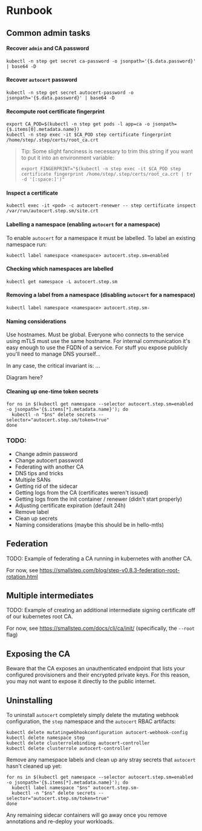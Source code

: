 # Runbook

## Common admin tasks

#### Recover `admin` and CA password

```
kubectl -n step get secret ca-password -o jsonpath='{$.data.password}' | base64 -D
```

#### Recover `autocert` password

```
kubectl -n step get secret autocert-password -o jsonpath='{$.data.password}' | base64 -D
```

#### Recompute root certificate fingerprint

```
export CA_POD=$(kubectl -n step get pods -l app=ca -o jsonpath={$.items[0].metadata.name})
kubectl -n step exec -it $CA_POD step certificate fingerprint /home/step/.step/certs/root_ca.crt
```

> Tip: Some slight fanciness is necessary to trim this string if you want to put it into an environment variable:
>
> ```
> export FINGERPRINT="$(kubectl -n step exec -it $CA_POD step certificate fingerprint /home/step/.step/certs/root_ca.crt | tr -d '[:space:]')"
> ```

#### Inspect a certificate

```
kubectl exec -it <pod> -c autocert-renewer -- step certificate inspect /var/run/autocert.step.sm/site.crt
```

#### Labelling a namespace (enabling `autocert` for a namespace)

To enable `autocert` for a namespace it must be labelled. To label an existing namespace run:

```
kubectl label namespace <namespace> autocert.step.sm=enabled
```

#### Checking which namespaces are labelled

```
kubectl get namespace -L autocert.step.sm
```

#### Removing a label from a namespace (disabling `autocert` for a namespace)

```
kubectl label namespace <namespace> autocert.step.sm-
```

#### Naming considerations

Use hostnames. Must be global. Everyone who connects to the service using mTLS must use the same hostname. For internal communication it's easy enough to use the FQDN of a service. For stuff you expose publicly you'll need to manage DNS yourself...

In any case, the critical invariant is: ...

Diagram here?

#### Cleaning up one-time token secrets

```
for ns in $(kubectl get namespace --selector autocert.step.sm=enabled -o jsonpath='{$.items[*].metadata.name}'); do
  kubectl -n "$ns" delete secrets --selector="autocert.step.sm/token=true"
done
```

### TODO:
* Change admin password
* Change autocert password
* Federating with another CA
* DNS tips and tricks
* Multiple SANs
* Getting rid of the sidecar
* Getting logs from the CA (certificates weren't issued)
* Getting logs from the init container / renewer (didn't start properly)
* Adjusting certificate expiration (default 24h)
* Remove label
* Clean up secrets
* Naming considerations (maybe this should be in hello-mtls)

## Federation

TODO: Example of federating a CA running in kubernetes with another CA.

For now, see https://smallstep.com/blog/step-v0.8.3-federation-root-rotation.html

## Multiple intermediates

TODO: Example of creating an additional intermediate signing certificate off of our kubernetes root CA.

For now, see https://smallstep.com/docs/cli/ca/init/ (specifically, the `--root` flag)

## Exposing the CA

Beware that the CA exposes an unauthenticated endpoint that lists your configured provisioners and their encrypted private keys. For this reason, you may not want to expose it directly to the public internet.

## Uninstalling

To uninstall `autocert` completely simply delete the mutating webhook configuration, the `step` namespace and the `autocert` RBAC artifacts:

```
kubectl delete mutatingwebhookconfiguration autocert-webhook-config
kubectl delete namespace step
kubectl delete clusterrolebinding autocert-controller
kubectl delete clusterrole autocert-controller
```

Remove any namespace labels and clean up any stray secrets that `autocert` hasn't cleaned up yet:

```
for ns in $(kubectl get namespace --selector autocert.step.sm=enabled -o jsonpath='{$.items[*].metadata.name}'); do
  kubectl label namespace "$ns" autocert.step.sm-
  kubectl -n "$ns" delete secrets --selector="autocert.step.sm/token=true"
done
```

Any remaining sidecar containers will go away once you remove annotations and re-deploy your workloads.